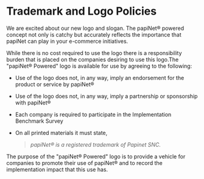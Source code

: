 <!-- Copyright 2000-2024 Papinet SNC ("papiNet") the "Copyright Owner". All rights reserved by the Copyright Owner under the laws of the United States, Belgium, the European Economic Community, and all states, domestic and foreign. For support, more information, or to report implementation bugs, please contact papiNet at https://github.com/papinet. -->

# Trademark and Logo Policies

We are excited about our new logo and slogan. The papiNet® powered concept not only is catchy but accurately reflects the importance that papiNet can play in your e-commerce initiatives.

While there is no cost required to use the logo there is a responsibility burden that is placed on the companies desiring to use this logo.The "papiNet® Powered" logo is available for use by agreeing to the following:

* Use of the logo does not, in any way, imply an endorsement for the product or service by papiNet®
* Use of the logo does not, in any way, imply a partnership or sponsorship with papiNet®
* Each company is required to participate in the Implementation Benchmark Survey
* On all printed materials it must state,

  > _papiNet® is a registered trademark of Papinet SNC._

The purpose of the "papiNet® Powered" logo is to provide a vehicle for companies to promote their use of papiNet® and to record the implementation impact that this use has.
